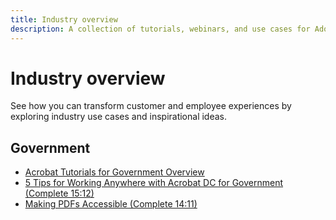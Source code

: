 ```yaml
---
title: Industry overview
description: A collection of tutorials, webinars, and use cases for Adobe Acrobat.
---
```


# Industry overview

See how you can transform customer and employee experiences by exploring industry use cases and inspirational ideas.

## Government

* [Acrobat Tutorials for Government Overview](gov/gov-overview.md)
* [5 Tips for Working Anywhere with Acrobat DC for Government (Complete 15:12)](gov/5-tips-for-working-anywhere-with-acrobat-dc-for-government.md) 
* [Making PDFs Accessible (Complete 14:11)](gov/making-pdfs-accessible.md)

